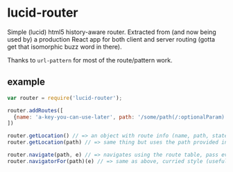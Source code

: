 # lucid-router

Simple (lucid) html5 history-aware router.  Extracted from (and now being used by) a production React app for both client and server routing (gotta get that isomorphic buzz word in there).

Thanks to `url-pattern` for most of the route/pattern work.

example
--------
```js
var router = require('lucid-router');

router.addRoutes([
  {name: 'a-key-you-can-use-later', path: '/some/path(/:optionalParam)', external: true-if-you-always-want-a-full-page-load-but-want-to-capture-params-on-that-page}
])

router.getLocation() // => an object with route info (name, path, state)
router.getLocation(path) // => same thing but uses the path provided instead of the current location (useful for server stuff)

router.navigate(path, e) // => navigates using the route table, pass event if you want it cancelled for you
router.navigatorFor(path)(e) // => same as above, curried style (useful for event binding)
```
